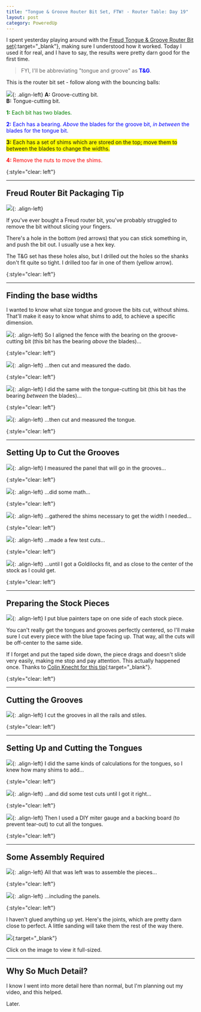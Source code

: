 ```yaml
---
title: "Tongue & Groove Router Bit Set, FTW! - Router Table: Day 19"
layout: post
category: PoweredUp
---
```

<style>
  h2 {
    margin-top: 1em !important;
  }
</style>

I spent yesterday playing around with the [Freud Tongue & Groove Router Bit set](https://amzn.to/2NKgpai){:target="_blank"}, making sure I understood how it worked. Today I used it for real, and I have to say, the results were pretty darn good for the first time.

> FYI, I'll be abbreviating "tongue and groove" as **<span style="color:blue">T&G</span>**.

This is the router bit set - follow along with the bouncing balls:

![](/assets/images-posts/powered-up-2/powered-up-2-19-1-01.jpg){: .align-left}
**A:** Groove-cutting bit.<br/>
**B:** Tongue-cutting bit.

<span style="color:green">**1:** Each bit has two blades.</span>

<span style="color:blue">**2:** Each has a bearing. *Above* the blades for the groove bit, *in between* the blades for the tongue bit.</span>

<span style="background-color:yellow">**3:** Each has a set of shims which are stored on the top; move them to between the blades to change the widths.</span>

<span style="color:red">**4:** Remove the nuts to move the shims.</span>

{:style="clear: left"}


---

## Freud Router Bit Packaging Tip

![](/assets/images-posts/powered-up-2/powered-up-2-19-1-02.jpg){: .align-left}

If you've ever bought a Freud router bit, you've probably struggled to remove the bit without slicing your fingers.

There's a hole in the bottom (red arrows) that you can stick something in, and push the bit out. I usually use a hex key.

The T&G set has these holes also, but I drilled out the holes so the shanks don't fit quite so tight. I drilled too far in one of them (yellow arrow).

{:style="clear: left"}

---

## Finding the base widths

I wanted to know what size tongue and groove the bits cut, without shims. That'll make it easy to know what shims to add, to achieve a specific dimension.

![](/assets/images-posts/powered-up-2/powered-up-2-19-1-03.jpg){: .align-left}
So I aligned the fence with the bearing on the groove-cutting bit (this bit has the bearing *above* the blades)...

{:style="clear: left"}

![](/assets/images-posts/powered-up-2/powered-up-2-19-1-04.jpg){: .align-left}
...then cut and measured the dado.

{:style="clear: left"}

![](/assets/images-posts/powered-up-2/powered-up-2-19-1-05.jpg){: .align-left}
I did the same with the tongue-cutting bit (this bit has the bearing *between* the blades)...

{:style="clear: left"}

![](/assets/images-posts/powered-up-2/powered-up-2-19-1-06.jpg){: .align-left}
...then cut and measured the tongue.

{:style="clear: left"}

---

## Setting Up to Cut the Grooves

![](/assets/images-posts/powered-up-2/powered-up-2-19-1-07.jpg){: .align-left}
I measured the panel that will go in the grooves...

{:style="clear: left"}

![](/assets/images-posts/powered-up-2/powered-up-2-19-1-08.jpg){: .align-left}
...did some math...

{:style="clear: left"}

![](/assets/images-posts/powered-up-2/powered-up-2-19-1-09.jpg){: .align-left}
...gathered the shims necessary to get the width I needed...

{:style="clear: left"}

![](/assets/images-posts/powered-up-2/powered-up-2-19-1-10.jpg){: .align-left}
...made a few test cuts...

{:style="clear: left"}

![](/assets/images-posts/powered-up-2/powered-up-2-19-1-11.jpg){: .align-left}
...until I got a Goldilocks fit, and as close to the center of the stock as I could get.

{:style="clear: left"}

---

## Preparing the Stock Pieces

![](/assets/images-posts/powered-up-2/powered-up-2-19-1-12.jpg){: .align-left}
I put blue painters tape on one side of each stock piece.

You can't really get the tongues and grooves perfectly centered, so I'll make sure I cut every piece with the blue tape facing up. That way, all the cuts will be off-center to the same side.

If I forget and put the taped side down, the piece drags and doesn't slide very easily, making me stop and pay attention. This actually happened once. Thanks to [Colin Knecht for this tip](https://youtu.be/i2lYHvjHG_E){:target="_blank"}.

{:style="clear: left"}

---

## Cutting the Grooves

![](/assets/images-posts/powered-up-2/powered-up-2-19-1-13.jpg){: .align-left}
I cut the grooves in all the rails and stiles.

{:style="clear: left"}

---

## Setting Up and Cutting the Tongues

![](/assets/images-posts/powered-up-2/powered-up-2-19-1-14.jpg){: .align-left}
I did the same kinds of calculations for the tongues, so I knew how many shims to add...

{:style="clear: left"}

![](/assets/images-posts/powered-up-2/powered-up-2-19-1-15.jpg){: .align-left}
...and did some test cuts until I got it right...

{:style="clear: left"}

![](/assets/images-posts/powered-up-2/powered-up-2-19-1-16.jpg){: .align-left}
Then I used a DIY miter gauge and a backing board (to prevent tear-out) to cut all the tongues.

{:style="clear: left"}

---

## Some Assembly Required

![](/assets/images-posts/powered-up-2/powered-up-2-19-1-17.jpg){: .align-left}
All that was left was to assemble the pieces...

{:style="clear: left"}

![](/assets/images-posts/powered-up-2/powered-up-2-19-1-18.jpg){: .align-left}
...including the panels.

{:style="clear: left"}

I haven't glued anything up yet. Here's the joints, which are pretty darn close to perfect. A little sanding will take them the rest of the way there.

[![](/assets/images-posts/powered-up-2/powered-up-2-19-1-19.jpg)](/assets/images-posts/powered-up-2/powered-up-2-19-1-19.jpg){:target="_blank"}

Click on the image to view it full-sized.

---

## Why So Much Detail?

I know I went into more detail here than normal, but I'm planning out my video, and this helped.

Later.